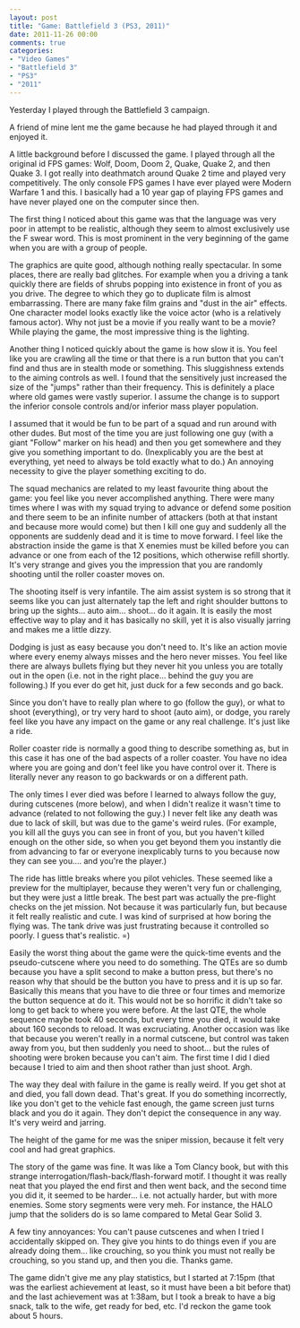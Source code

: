 ```yaml
---
layout: post
title: "Game: Battlefield 3 (PS3, 2011)"
date: 2011-11-26 00:00
comments: true
categories:
- "Video Games"
- "Battlefield 3"
- "PS3"
- "2011"
---
```


Yesterday I played through the Battlefield 3 campaign.

A friend of mine lent me the game because he had played through it
and enjoyed it.

A little background before I discussed the game. I played through
all the original id FPS games: Wolf, Doom, Doom 2, Quake, Quake 2,
and then Quake 3. I got really into deathmatch around Quake 2 time
and played very competitively. The only console FPS games I have
ever played were Modern Warfare 1 and this. I basically had a 10
year gap of playing FPS games and have never played one on the
computer since then.

The first thing I noticed about this game was that the language
was very poor in attempt to be realistic, although they seem to
almost exclusively use the F swear word. This is most prominent in
the very beginning of the game when you are with a group of
people.

The graphics are quite good, although nothing really
spectacular. In some places, there are really bad glitches. For
example when you a driving a tank quickly there are fields of
shrubs popping into existence in front of you as you drive. The
degree to which they go to duplicate film is almost
embarrassing. There are many fake film grains and "dust in the
air" effects. One character model looks exactly like the voice
actor (who is a relatively famous actor). Why not just be a movie
if you really want to be a movie? While playing the game, the most
impressive thing is the lighting.

Another thing I noticed quickly about the game is how slow it
is. You feel like you are crawling all the time or that there is a
run button that you can't find and thus are in stealth mode or
something. This sluggishness extends to the aiming controls as
well. I found that the sensitively just increased the size of the
"jumps" rather than their frequency. This is definitely a place
where old games were vastly superior. I assume the change is to
support the inferior console controls and/or inferior mass player
population.

I assumed that it would be fun to be part of a squad and run
around with other dudes. But most of the time you are just
following one guy (with a giant "Follow" marker on his head) and
then you get somewhere and they give you something important to
do. (Inexplicably you are the best at everything, yet need to
always be told exactly what to do.) An annoying necessity to give
the player something exciting to do.

The squad mechanics are related to my least favourite thing about
the game: you feel like you never accomplished anything. There
were many times where I was with my squad trying to advance or
defend some position and there seem to be an infinite number of
attackers (both at that instant and because more would come) but
then I kill one guy and suddenly all the opponents are suddenly
dead and it is time to move forward. I feel like the abstraction
inside the game is that X enemies must be killed before you can
advance or one from each of the 12 positions, which otherwise
refill shortly. It's very strange and gives you the impression
that you are randomly shooting until the roller coaster moves on.

The shooting itself is very infantile. The aim assist system is so
strong that it seems like you can just alternately tap the left
and right shoulder buttons to bring up the sights... auto
aim... shoot... do it again. It is easily the most effective way
to play and it has basically no skill, yet it is also visually
jarring and makes me a little dizzy.

Dodging is just as easy because you don't need to. It's like an
action movie where every enemy always misses and the hero never
misses. You feel like there are always bullets flying but they
never hit you unless you are totally out in the open (i.e. not in
the right place... behind the guy you are following.) If you ever
do get hit, just duck for a few seconds and go back.

Since you don't have to really plan where to go (follow the guy),
or what to shoot (everything), or try very hard to shoot (auto
aim), or dodge, you rarely feel like you have any impact on
the game or any real challenge. It's just like a ride.

Roller coaster ride is normally a good thing to describe something
as, but in this case it has one of the bad aspects of a roller
coaster. You have no idea where you are going and don't feel like
you have control over it. There is literally never any reason to
go backwards or on a different path.

The only times I ever died was before I learned to always follow
the guy, during cutscenes (more below), and when I didn't realize
it wasn't time to advance (related to not following the guy.) I
never felt like any death was due to lack of skill, but was due to
the game's weird rules. (For example, you kill all the guys you
can see in front of you, but you haven't killed enough on the
other side, so when you get beyond them you instantly die from
advancing to far or everyone inexplicably turns to you because now
they can see you.... and you're the player.)

The ride has little breaks where you pilot vehicles. These seemed
like a preview for the multiplayer, because they weren't very fun
or challenging, but they were just a little break. The best part
was actually the pre-flight checks on the jet mission. Not because
it was particularly fun, but because it felt really realistic and
cute. I was kind of surprised at how boring the flying was. The
tank drive was just frustrating because it controlled so poorly. I
guess that's realistic. =)

Easily the worst thing about the game were the quick-time events
and the pseudo-cutscene where you need to do something. The QTEs
are so dumb because you have a split second to make a button
press, but there's no reason why that should be the button you
have to press and it is up so far. Basically this means that you
have to die three or four times and memorize the button sequence
at do it. This would not be so horrific it didn't take so long to
get back to where you were before. At the last QTE, the whole
sequence maybe took 40 seconds, but every time you died, it would
take about 160 seconds to reload. It was excruciating. Another
occasion was like that because you weren't really in a normal
cutscene, but control was taken away from you, but then suddenly
you need to shoot... but the rules of shooting were broken because
you can't aim. The first time I did I died because I tried to aim
and then shoot rather than just shoot. Argh.

The way they deal with failure in the game is really weird. If you
get shot at and died, you fall down dead. That's great. If you do
something incorrectly, like you don't get to the vehicle fast
enough, the game screen just turns black and you do it again. They
don't depict the consequence in any way. It's very weird and
jarring.

The height of the game for me was the sniper mission, because it
felt very cool and had great graphics.

The story of the game was fine. It was like a Tom Clancy book, but
with this strange interrogation/flash-back/flash-forward motif. I
thought it was really neat that you played the end first and then
went back, and the second time you did it, it seemed to be
harder... i.e. not actually harder, but with more enemies. Some
story segments were very meh. For instance, the HALO jump that the
soliders do is so lame compared to Metal Gear Solid 3.

A few tiny annoyances: You can't pause cutscenes and when I tried
I accidentally skipped on. They give you hints to do things even
if you are already doing them... like crouching, so you think you
must not really be crouching, so you stand up, and then you
die. Thanks game.

The game didn't give me any play statistics, but I started at
7:15pm (that was the earliest achievement at least, so it must
have been a bit before that) and the last achievement was at
1:38am, but I took a break to have a big snack, talk to the wife,
get ready for bed, etc. I'd reckon the game took about 5 hours.
